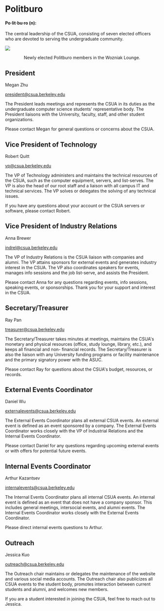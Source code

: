 Politburo
=========

#### Po·lit·bu·ro (n):

The central leadership of the CSUA, consisting of seven elected officers who
are devoted to serving the undergraduate community.

![](img/pb.jpg)

<center>Newly elected Politburo members in the Wozniak Lounge.</center>

President
---

Megan Zhu

president@csua.berkeley.edu

The President leads meetings and represents the CSUA in its duties as the
undergraduate computer science students' representative body. The President
liaisons with the University, faculty, staff, and other student
organizations.

Please contact Megan for general questions or concerns about the CSUA.

Vice President of Technology
---

Robert Quitt

vp@csua.berkeley.edu

The VP of Technology administers and maintains the technical resources of the
CSUA, such as the computer equipment, servers, and list-serves. The VP is
also the head of our root staff and a liaison with all campus IT and
technical services. The VP solves or delegates the solving of any technical
issues.

If you have any questions about your account or the CSUA servers or software,
please contact Robert.

Vice President of Industry Relations
---

Anna Brewer

indrel@csua.berkeley.edu

The VP of Industry Relations is the CSUA liaison with companies and alumni.
The VP attains sponsors for external events and generates industry interest
in the CSUA. The VP also coordinates speakers for events, manages info
sessions and the job list-serve, and assists the President.

Please contact Anna for any questions regarding events, info sessions,
speaking events, or sponsorships. Thank you for your support and interest in
the CSUA.

Secretary/Treasurer
---

Ray Pan

treasurer@csua.berkeley.edu

The Secretary/Treasurer takes minutes at meetings, maintains the CSUA's
monetary and physical resources (office, study lounge, library, etc.), and
keeps all financial and non- financial records. The Secretary/Treasurer is
also the liaison with any University funding programs or facility maintenance
and the primary signatory power with the ASUC.

Please contact Ray for questions about the CSUA's budget, resources, or
records.

External Events Coordinator
---

Daniel Wu

externalevents@csua.berkeley.edu

The External Events Coordinator plans all external CSUA events. An external
event is defined as an event sponsored by a company. The External Events
Coordinator works closely with the VP of Industrial Relations and the
Internal Events Coordinator.

Please contact Daniel for any questions regarding upcoming external events or
with offers for potential future events.

Internal Events Coordinator
---

Arthur Kazantsev

internalevents@csua.berkeley.edu

The Internal Events Coordinator plans all internal CSUA events. An internal
event is defined as an event that does not have a company sponsor. This
includes general meetings, intersocial events, and alumni events. The
Internal Events Coordinator works closely with the External Events
Coordinator.

Please direct internal events questions to Arthur.

Outreach
---

Jessica Kuo

outreach@csua.berkeley.edu

The Outreach chair maintains or delegates the maintenance of the website and
various social media accounts. The Outreach chair also publicizes all CSUA
events to the student body, promotes interaction between current students and
alumni, and welcomes new members.

If you are a student interested in joining the CSUA, feel free to reach out
to Jessica.
